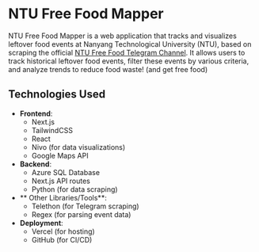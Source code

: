 # NTU Free Food Mapper

NTU Free Food Mapper is a web application that tracks and visualizes leftover food events at Nanyang Technological University (NTU), based on scraping the official [NTU Free Food Telegram Channel](https://t.me/s/freefoodntu). It allows users to track historical leftover food events, filter these events by various criteria, and analyze trends to reduce food waste! (and get free food)

## Technologies Used
- **Frontend**: 
  - Next.js
  - TailwindCSS
  - React
  - Nivo (for data visualizations)
  - Google Maps API
- **Backend**: 
  - Azure SQL Database
  - Next.js API routes
  - Python (for data scraping)
- ** Other Libraries/Tools**:
  - Telethon (for Telegram scraping)
  - Regex (for parsing event data)
- **Deployment**:
  - Vercel (for hosting)
  - GitHub (for CI/CD)
